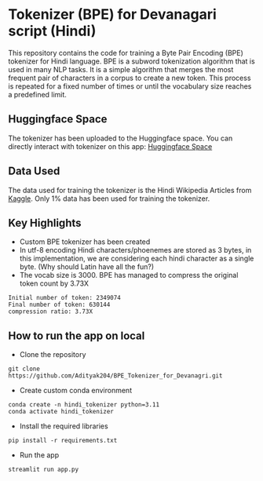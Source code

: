 # Tokenizer (BPE) for Devanagari script (Hindi)
This repository contains the code for training a Byte Pair Encoding (BPE) tokenizer for Hindi language.
BPE is a subword tokenization algorithm that is used in many NLP tasks. It is a simple algorithm that merges the most frequent pair of characters in a corpus to create a new token. This process is repeated for a fixed number of times or until the vocabulary size reaches a predefined limit.

## Huggingface Space
The tokenizer has been uploaded to the Huggingface space. You can directly interact with tokenizer on this app: [Huggingface Space](https://huggingface.co/spaces/Adityak204/BPE_Tokenizer_for_Devanagri)

## Data Used
The data used for training the tokenizer is the Hindi Wikipedia Articles from [Kaggle](https://www.kaggle.com/datasets/disisbig/hindi-wikipedia-articles-172k). Only 1% data has been used for training the tokenizer.

## Key Highlights
- Custom BPE tokenizer has been created
- In utf-8 encoding Hindi characters/phoenemes are stored as 3 bytes, in this implementation, we are considering each hindi character as a single byte. (Why should Latin have all the fun?)
- The vocab size is 3000. BPE has managed to compress the original token count by 3.73X
```
Initial number of token: 2349074
Final number of token: 630144
compression ratio: 3.73X
```

## How to run the app on local
- Clone the repository
```
git clone https://github.com/Adityak204/BPE_Tokenizer_for_Devanagri.git
```
- Create custom conda environment
```
conda create -n hindi_tokenizer python=3.11
conda activate hindi_tokenizer
```
- Install the required libraries
```
pip install -r requirements.txt
```
- Run the app
```
streamlit run app.py
```
